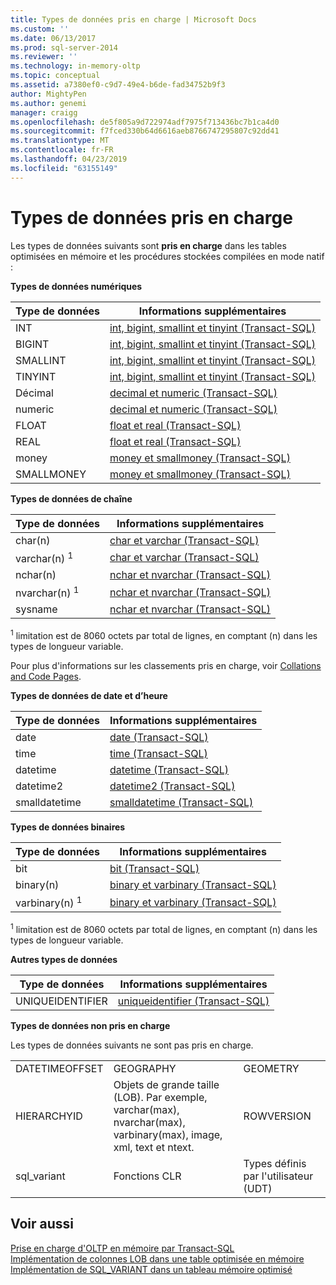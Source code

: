 ```yaml
---
title: Types de données pris en charge | Microsoft Docs
ms.custom: ''
ms.date: 06/13/2017
ms.prod: sql-server-2014
ms.reviewer: ''
ms.technology: in-memory-oltp
ms.topic: conceptual
ms.assetid: a7380ef0-c9d7-49e4-b6de-fad34752b9f3
author: MightyPen
ms.author: genemi
manager: craigg
ms.openlocfilehash: de5f805a9d722974adf7975f713436bc7b1ca4d0
ms.sourcegitcommit: f7fced330b64d6616aeb8766747295807c92dd41
ms.translationtype: MT
ms.contentlocale: fr-FR
ms.lasthandoff: 04/23/2019
ms.locfileid: "63155149"
---
```

# <a name="supported-data-types"></a>Types de données pris en charge
  Les types de données suivants sont **pris en charge** dans les tables optimisées en mémoire et les procédures stockées compilées en mode natif :  
  
 **Types de données numériques**  
  
|Type de données|Informations supplémentaires|  
|---------------|--------------------------|  
|INT|[int, bigint, smallint et tinyint &#40;Transact-SQL&#41;](/sql/t-sql/data-types/int-bigint-smallint-and-tinyint-transact-sql)|  
|BIGINT|[int, bigint, smallint et tinyint &#40;Transact-SQL&#41;](/sql/t-sql/data-types/int-bigint-smallint-and-tinyint-transact-sql)|  
|SMALLINT|[int, bigint, smallint et tinyint &#40;Transact-SQL&#41;](/sql/t-sql/data-types/int-bigint-smallint-and-tinyint-transact-sql)|  
|TINYINT|[int, bigint, smallint et tinyint &#40;Transact-SQL&#41;](/sql/t-sql/data-types/int-bigint-smallint-and-tinyint-transact-sql)|  
|Décimal|[decimal et numeric &#40;Transact-SQL&#41;](/sql/t-sql/data-types/decimal-and-numeric-transact-sql)|  
|numeric|[decimal et numeric &#40;Transact-SQL&#41;](/sql/t-sql/data-types/decimal-and-numeric-transact-sql)|  
|FLOAT|[float et real &#40;Transact-SQL&#41;](/sql/t-sql/data-types/float-and-real-transact-sql)|  
|REAL|[float et real &#40;Transact-SQL&#41;](/sql/t-sql/data-types/float-and-real-transact-sql)|  
|money|[money et smallmoney &#40;Transact-SQL&#41;](/sql/t-sql/data-types/money-and-smallmoney-transact-sql)|  
|SMALLMONEY|[money et smallmoney &#40;Transact-SQL&#41;](/sql/t-sql/data-types/money-and-smallmoney-transact-sql)|  
  
 **Types de données de chaîne**  
  
|Type de données|Informations supplémentaires|  
|---------------|--------------------------|  
|char(n)|[char et varchar &#40;Transact-SQL&#41;](/sql/t-sql/data-types/char-and-varchar-transact-sql)|  
|varchar(n) <sup>1</sup>|[char et varchar &#40;Transact-SQL&#41;](/sql/t-sql/data-types/char-and-varchar-transact-sql)|  
|nchar(n)|[nchar et nvarchar &#40;Transact-SQL&#41;](/sql/t-sql/data-types/nchar-and-nvarchar-transact-sql)|  
|nvarchar(n) <sup>1</sup>|[nchar et nvarchar &#40;Transact-SQL&#41;](/sql/t-sql/data-types/nchar-and-nvarchar-transact-sql)|  
|sysname|[nchar et nvarchar &#40;Transact-SQL&#41;](/sql/t-sql/data-types/nchar-and-nvarchar-transact-sql)|  
  
 <sup>1</sup> limitation est de 8060 octets par total de lignes, en comptant (n) dans les types de longueur variable.  
  
 Pour plus d'informations sur les classements pris en charge, voir [Collations and Code Pages](../../database-engine/collations-and-code-pages.md).  
  
 **Types de données de date et d’heure**  
  
|Type de données|Informations supplémentaires|  
|---------------|--------------------------|  
|date|[date &#40;Transact-SQL&#41;](/sql/t-sql/data-types/date-transact-sql)|  
|time|[time &#40;Transact-SQL&#41;](/sql/t-sql/data-types/time-transact-sql)|  
|datetime|[datetime &#40;Transact-SQL&#41;](/sql/t-sql/data-types/datetime-transact-sql)|  
|datetime2|[datetime2 &#40;Transact-SQL&#41;](/sql/t-sql/data-types/datetime2-transact-sql)|  
|smalldatetime|[smalldatetime &#40;Transact-SQL&#41;](/sql/t-sql/data-types/smalldatetime-transact-sql)|  
  
 **Types de données binaires**  
  
|Type de données|Informations supplémentaires|  
|---------------|--------------------------|  
|bit|[bit &#40;Transact-SQL&#41;](/sql/t-sql/data-types/bit-transact-sql)|  
|binary(n)|[binary et varbinary &#40;Transact-SQL&#41;](/sql/t-sql/data-types/binary-and-varbinary-transact-sql)|  
|varbinary(n) <sup>1</sup>|[binary et varbinary &#40;Transact-SQL&#41;](/sql/t-sql/data-types/binary-and-varbinary-transact-sql)|  
  
 <sup>1</sup> limitation est de 8060 octets par total de lignes, en comptant (n) dans les types de longueur variable.  
  
 **Autres types de données**  
  
|Type de données|Informations supplémentaires|  
|---------------|--------------------------|  
|UNIQUEIDENTIFIER|[uniqueidentifier &#40;Transact-SQL&#41;](/sql/t-sql/data-types/uniqueidentifier-transact-sql)|  
  
 **Types de données non pris en charge**  
  
 Les types de données suivants ne sont pas pris en charge.  
  
||||  
|-|-|-|  
|DATETIMEOFFSET|GEOGRAPHY|GEOMETRY|  
|HIERARCHYID|Objets de grande taille (LOB). Par exemple, varchar(max), nvarchar(max), varbinary(max), image, xml, text et ntext.|ROWVERSION|  
|sql_variant|Fonctions CLR|Types définis par l'utilisateur (UDT)|  
  
## <a name="see-also"></a>Voir aussi  
 [Prise en charge d'OLTP en mémoire par Transact-SQL](transact-sql-support-for-in-memory-oltp.md)   
 [Implémentation de colonnes LOB dans une table optimisée en mémoire](../../database-engine/implementing-lob-columns-in-a-memory-optimized-table.md)   
 [Implémentation de SQL_VARIANT dans un tableau mémoire optimisé](implementing-sql-variant-in-a-memory-optimized-table.md)  
  
  

